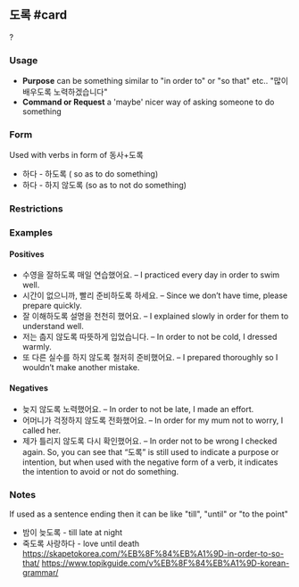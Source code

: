 ## 도록 #card
?
### Usage
* **Purpose** can be something similar to "in order to" or "so that" etc.. "많이 배우도록 노력하겠습니다"
*  **Command or Request** a 'maybe' nicer way of asking someone to do something
### Form
Used with verbs in form of 동사+도록
* 하다 - 하도록 ( so as to do something)
* 하다 - 하지 않도록 (so as to not do something)
### Restrictions
### Examples
#### Positives
- 수영을 잘하도록 매일 연습했어요. – I practiced every day in order to swim well.
- 시간이 없으니까, 빨리 준비하도록 하세요. – Since we don’t have time, please prepare quickly.
- 잘 이해하도록 설명을 천천히 했어요. – I explained slowly in order for them to understand well.
- 저는 춥지 않도록 따뜻하게 입었습니다. – In order to not be cold, I dressed warmly.
- 또 다른 실수를 하지 않도록 철저히 준비했어요. – I prepared thoroughly so I wouldn’t make another mistake.
#### Negatives
- 늦지 않도록 노력했어요. – In order to not be late, I made an effort.
- 어머니가 걱정하지 않도록 전화했어요. – In order for my mum not to worry, I called her.
- 제가 틀리지 않도록 다시 확인했어요. – In order not to be wrong I checked again.
So, you can see that “도록” is still used to indicate a purpose or intention, but when used with the negative form of a verb, it indicates the intention to avoid or not do something.
### Notes
If used as a sentence ending then it can be like "till", "until" or "to the point"
* 밤이 늦도록 - till late at night
* 죽도록 사랑하다 - love until death
https://skapetokorea.com/%EB%8F%84%EB%A1%9D-in-order-to-so-that/
https://www.topikguide.com/v%EB%8F%84%EB%A1%9D-korean-grammar/
<!--SR:!2024-12-22,8,250-->
